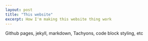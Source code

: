 ```yaml
---
layout: post
title: "This website"
excerpt: How I'm making this website thing work
---
```


Github pages, jekyll, markdown, Tachyons, code block styling, etc
